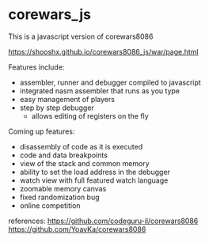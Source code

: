 corewars_js
===========

This is a javascript version of corewars8086  

https://shooshx.github.io/corewars8086_js/war/page.html

Features include:

- assembler, runner and debugger compiled to javascript
- integrated nasm assembler that runs as you type
- easy management of players
- step by step debugger
  - allows editing of registers on the fly
  
Coming up features:
- disassembly of code as it is executed
- code and data breakpoints
- view of the stack and common memory
- ability to set the load address in the debugger
- watch view with full featured watch language
- zoomable memory canvas
- fixed randomization bug
- online competition


references:
https://github.com/codeguru-il/corewars8086
https://github.com/YoavKa/corewars8086